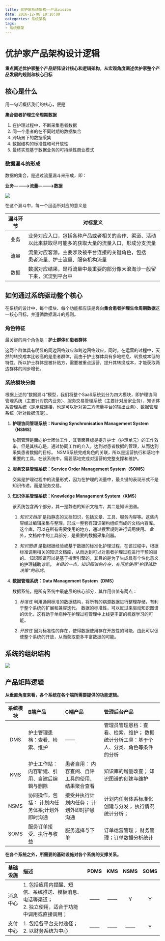 ```yaml
---
title: 优护家系统架构——产品vision
date: 2016-12-08 10:10:00
categories: 系统架构
tags:
- 系统框架
---
```


# 优护家产品架构设计逻辑

**重点阐述优护家整个产品矩阵设计核心和逻辑架构，从宏观角度阐述优护家整个产品发展的规则和核心目标**

## 核心是什么

用一句话概括我们的核心，便是

**集合患者护理生命周期数据**

1. 在护理过程中，不断采集患者数据
2. 同一个患者的在不同时期的数据集合
3. 跨场景下的数据采集
4. 数据结构的标准性和可开放性
5. 最终实现基于数据业务的可持续性商业模式

### 数据漏斗的形成

数据的集合，是通过流量漏斗来形成，即：

**业务————>流量————>数据**

![](/media/14815109425057.jpg)

在这个漏斗中，每一个层面所对应的意义是

| 漏斗环节 | 对标意义 |
| :----: | ---- |
| 业务 | 业务对应入口，包括各种产品或者相关的合作、渠道、活动<br>以此来获取尽可能多的获取大量的流量入口，形成分支流量 |
| 流量 | 流量对应客源，主要涉及被平台连接的关键角色，包括<br>患者流量、护士流量、服务机构流量 |
| 数据 | 数据对应结果，是将流量中最重要的部分像大浪淘沙一般留下来，沉淀到平台中 |

## 如何通过系统驱动整个核心

在系统的设计中，每个模块、每个功能都应该是奔向**集合患者护理生命周期数据**这一核心目标，并遵循数据漏斗的规则。

### 角色特征

最关键的两个角色是：**护士群体**和**患者群体**

这两个群体具有明显的同边网络效应和跨边网络效应，同时，在运营的过程中，天然的转换成本比较高的是患者群体，而由于护士群体具有多地栖息、转换成本低的特性，所以护士群体是被补贴方，需要被重点运营，提升其转换成本，才能获取两边群体的同步增长。

### 系统模块分类

根据上述的”数据漏斗“模型，我们将整个SaaS系统划分为四大模块，即护理协同管理系统（主要针对院内业务）、服务交易管理系统（主要针对居家业务）、知识体系管理系统（是承载连接，也是可以针对第三方流量平台的输出业务）、数据管理系统（针对数据沉淀）。
    
1. **护理协同管理系统：Nursing Synchronisation Management System（NSMS）**

    协同管理是面向护士团体工作，其表面目标是提升护士（护理单元）的工作效率，但是其核心是，通过协同工作的介入，达到对患者数据的管理，从而达到采集患者数据的目标。
    NSMS系统完成角色的关联，所以是运营执行和落地中重要的工具。在该系统中，需要落地完成对运营的完整支撑和维护。
    
2. **服务交易管理系统：Service Order Management System（SOMS）**
    
    交易是护理过程中的流量形式，因为在护理的流量中，最关键的表现形式不是知识传递，而是服务交易。
    
3. **知识体系管理系统：Knowledge Management System（KMS）**
    
    该系统包含两个部分，其一是静态的知识文档库，其二是知识图谱。
    
    1. *知识文档库*
        是指静态的文档知识，包括文章、工具、服务内容等。这些内容经过编辑采集与整理，形成一整套有知识架构组织而成的文档内容库。
        这个库，可以在所有需要使用的地方，通过搜索规则进行调用使用。
        此外，文档库中的工具部分，是重要的数据采集利器。
        
    2. *知识图谱*
        是指根据经验或基于数据的标准化护理过程，在该过程中，根据标准调用相关的知识文档库，从而达到可以对患者护理过程进行干预的目的。
        知识图谱可以是基于搜索引擎的，其目的是为了生成具有个性化意义的护理辅助诊断。
        *关键的一点，知识图谱的存在，有可能使得”护理辅助决策“的形成。*
        
4. **数据管理系统：Data Management System（DMS）**

    数据系统，是所有系统中最底层的核心部分，其作用价值有两点：
    
    1. *标准性*
        利用通用标准的数据结构，将所有的病源数据进行整理存储，有利于整个系统的扩展和兼容迭代。
        数据的标准性，可以反过来驱动知识图谱的优化，这有助于单病种在护理过程管理中上线更丰富的机器学习的可能。
        
    2. *开放性*
        因为标准性的存在，使得数据使用存在开放性的可能，由此可以促使整个系统的开放，从而获取更多丰富数据的可能。

## 系统的组织结构

![](/media/14815104577435.jpg)

## 产品矩阵逻辑

**从垂直角度来看，各个系统在各个端所需要提供的功能逻辑。**

| 系统模块 | B端产品 | C端产品 | 管理后台产品 |
| :-: | :-- | :-- | :-- |
| DMS | 护士管理患档：查看、检索、维护 | —— | 管理员管理患档：查看、检索、维护； 数据统计分析工具：基于个人、分类、角色等条件的分析 |
| KMS | 护士工作站： 内容新建、引用、自建后编辑与删除 | 患者自用： 内容查阅、自评工具的使用、结果聚合查看 | 知识库的增删改查； 知识图谱的创建与维护 |
| NSMS | 协同操作，包括： 计划内任务体系;计划外即时沟通 | 接受并执行计划内任务； 计划外即时护患沟通 | 计划内任务体系标准化创建与分发； 执行情况统计分析； |模拟执行操作；活动运营 |
| SOMS | 服务订单接受、执行与收益 | 服务选择与下单 | 订单运营管理； 财务管理；订单数据分析统计|

**在各个系统之外，所需要的基础设施对各个系统的支撑关系。**

| 基础设施 | 描述 | PDMS | KMS | NSMS | SOMS |
| :---: | :--- | :---: | :---: | :---: | :---: |
| 消息中心 | 1\. 包括应用内提醒、短信、系统推送、模板消息、电话等渠道；<br>2\. 独立使用，适合于功能中调用或直接调用； | —— | —— | Y | Y |
| 支付中心 | 1\. 包括各平台支付途径；<br>2\. 以财务系统为中心 | —— | —— | —— | Y |






